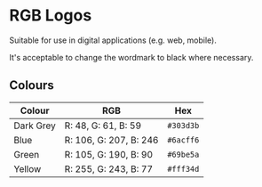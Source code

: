 RGB Logos
=========

Suitable for use in digital applications (e.g. web, mobile).

It's acceptable to change the wordmark to black where necessary.

Colours
-------

| Colour    | RGB                    | Hex       |
|-----------|------------------------|-----------|
| Dark Grey | R:  48, G:  61, B:  59 | `#303d3b` |
| Blue      | R: 106, G: 207, B: 246 | `#6acff6` |
| Green     | R: 105, G: 190, B:  90 | `#69be5a` |
| Yellow    | R: 255, G: 243, B:  77 | `#fff34d` |
